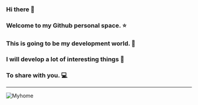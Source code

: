### Hi there 👋

<!--
**HopeLight/HopeLight** is a ✨ _special_ ✨ repository because its `README.md` (this file) appears on your GitHub profile.

Here are some ideas to get you started:

- 🔭 I’m currently working on ...
- 🌱 I’m currently learning ...
- 👯 I’m looking to collaborate on ...
- 🤔 I’m looking for help with ...
- 💬 Ask me about ...
- 📫 How to reach me: ...
- 😄 Pronouns: ...
- ⚡ Fun fact: ...
-->
### Welcome to my Github personal space. ⭐
### This is going to be my development world. 🔋
### I will develop a lot of interesting things 🔌
### To share with you. 💻
--------
![Myhome](https://cdn.jsdelivr.net/gh/HopeLight/HopeLight@master/Hope.png)
